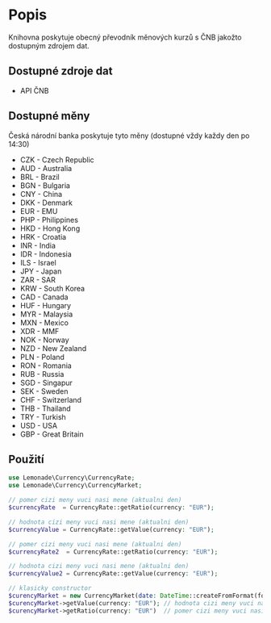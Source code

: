 # Popis
Knihovna poskytuje obecný převodník měnových kurzů s ČNB jakožto dostupným zdrojem dat.

## Dostupné zdroje dat
* API ČNB

## Dostupné měny
Česká národní banka poskytuje tyto měny (dostupné vždy každy den po 14:30) 

* CZK - Czech Republic
* AUD - Australia
* BRL - Brazil
* BGN - Bulgaria
* CNY - China
* DKK - Denmark
* EUR - EMU
* PHP - Philippines
* HKD - Hong Kong
* HRK - Croatia
* INR - India
* IDR - Indonesia
* ILS - Israel
* JPY - Japan
* ZAR - SAR
* KRW - South Korea
* CAD - Canada
* HUF - Hungary
* MYR - Malaysia
* MXN - Mexico
* XDR - MMF
* NOK - Norway
* NZD - New Zealand
* PLN - Poland
* RON - Romania
* RUB - Russia
* SGD - Singapur
* SEK - Sweden
* CHF - Switzerland
* THB - Thailand
* TRY - Turkish
* USD - USA
* GBP - Great Britain

## Použití

```php
use Lemonade\Currency\CurrencyRate;
use Lemonade\Currency\CurrencyMarket;

// pomer cizi meny vuci nasi mene (aktualni den)
$currencyRate  = CurrencyRate::getRatio(currency: "EUR");

// hodnota cizi meny vuci nasi mene (aktualni den)
$currencyValue = CurrencyRate::getValue(currency: "EUR");

// pomer cizi meny vuci nasi mene (aktualni den)
$currencyRate2  = CurrencyRate::getRatio(currency: "EUR");

// hodnota cizi meny vuci nasi mene (aktualni den)
$currencyValue2 = CurrencyRate::getValue(currency: "EUR");

// klasicky constructor 
$curencyMarket = new CurrencyMarket(date: DateTime::createFromFormat(format: "Y-m-d", datetime: "2023-01-04"));
$curencyMarket->getValue(currency: "EUR"); // hodnota cizi meny vuci nasi mene
$curencyMarket->getRatio(currency: "EUR")  // pomer cizi meny vuci nasi mene





```

